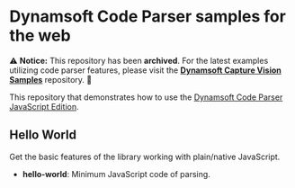 # Dynamsoft Code Parser samples for the web

⚠️ **Notice:** This repository has been **archived**. For the latest examples utilizing code parser features, please visit the **[Dynamsoft Capture Vision Samples](https://github.com/Dynamsoft/capture-vision-javascript-samples)** repository. 🚀

This repository that demonstrates how to use the [Dynamsoft Code Parser JavaScript Edition](https://www.dynamsoft.com/code-parser/docs/introduction/?ver=latest).

## Hello World

Get the basic features of the library working with plain/native JavaScript.

* **hello-world**: Minimum JavaScript code of parsing. 
